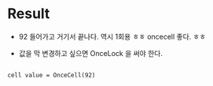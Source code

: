 # Result

- 92 들어가고 거기서 끝나다. 역시 1회용 ㅎㅎ oncecell 좋다. ㅎㅎ

- 값을 막 변경하고 싶으면 OnceLock 을 써야 한다. 

```

cell value = OnceCell(92)
```
